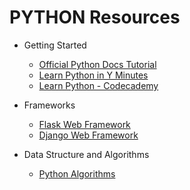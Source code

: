 # PYTHON Resources

* Getting Started

  * [Official Python Docs Tutorial](https://docs.python.org/3/tutorial/index.html)
  * [Learn Python in Y Minutes](https://learnxinyminutes.com/docs/python3/)
  * [Learn Python - Codecademy](https://www.codecademy.com/learn/learn-python)

* Frameworks

  * [Flask Web Framework](http://flask.pocoo.org/docs/1.0/)
  * [Django Web Framework](https://www.djangoproject.com/)

* Data Structure and Algorithms

  * [Python Algorithms](https://github.com/TheAlgorithms/Python)
